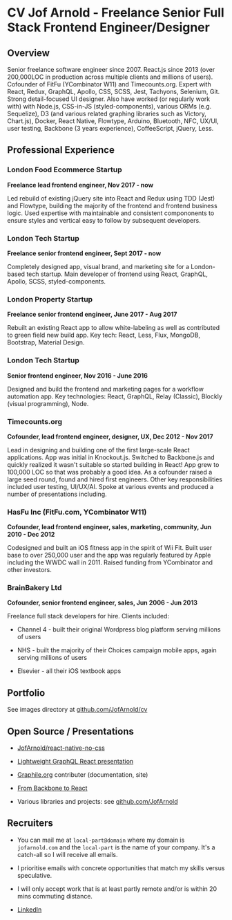 # CV Jof Arnold - Freelance Senior Full Stack Frontend Engineer/Designer

## Overview

Senior freelance software engineer since 2007. React.js since 2013 (over 200,000LOC in production across multiple clients and millions of users). Cofounder of FitFu (YCombinator W11) and Timecounts.org. Expert with React, Redux, GraphQL, Apollo, CSS, SCSS, Jest, Tachyons, Selenium, Git. Strong detail-focused UI designer. Also have worked (or regularly work with) with Node.js, CSS-in-JS (styled-components), various ORMs (e.g. Sequelize), D3 (and various related graphing libraries such as Victory, Chart.js), Docker, React Native, Flowtype, Arduino, Bluetooth, NFC, UX/UI, user testing, Backbone (3 years experience), CoffeeScript, jQuery, Less.

## Professional Experience

### London Food Ecommerce Startup

**Freelance lead frontend engineer, Nov 2017 - now**

Led rebuild of existing jQuery site into React and Redux using TDD (Jest) and Flowtype, building the majority of the frontend and frontend business logic. Used expertise with maintainable and consistent compononents to ensure styles and vertical easy to follow by subsequent developers.

### London Tech Startup

**Freelance senior frontend engineer, Sept 2017 - now**

Completely designed app, visual brand, and marketing site for a London-based tech startup. Main developer of frontend using React, GraphQL, Apollo, SCSS, styled-components.

### London Property Startup

**Freelance senior frontend engineer, June 2017 - Aug 2017**

Rebuilt an existing React app to allow white-labeling as well as contributed to green field new build app. Key tech: React, Less, Flux, MongoDB, Bootstrap, Material Design.

### London Tech Startup

**Senior frontend engineer, Nov 2016 - June 2016**

Designed and build the frontend and marketing pages for a workflow automation app. Key technologies: React, GraphQL, Relay (Classic), Blockly (visual programming), Node. 

### Timecounts.org

**Cofounder, lead frontend engineer, designer, UX, Dec 2012 - Nov 2017**

Lead in designing and building one of the first large-scale React applications. App was initial in Knockout.js. Switched to Backbone.js and quickly realized it wasn't suitable so started building in React! App grew to 100,000 LOC so that was probably a good idea. As a cofounder raised a large seed round, found and hired first engineers. Other key responsibilities included user testing, UI/UX/AI. Spoke at various events and produced a number of presentations including.

### HasFu Inc (FitFu.com, YCombinator W11)

**Cofounder, lead frontend engineer, sales, marketing, community, Jun 2010 - Dec 2012**

Codesigned and built an iOS fitness app in the spirit of Wii Fit. Built user base to over 250,000 user and the app was regularly featured by Apple including the WWDC wall in 2011. Raised funding from YCombinator and other investors.

### BrainBakery Ltd

**Cofounder, senior frontend engineer, sales, Jun 2006 - Jun 2013**

Freelance full stack developers for hire. Clients included:

- Channel 4 - built their original Wordpress blog platform serving millions of users

- NHS - built the majority of their Choices campaign mobile apps, again serving millions of users

- Elsevier - all their iOS textbook apps

## Portfolio

See images directory at [github.com/JofArnold/cv](https://github.com/JofArnold/cv)

## Open Source / Presentations

- [JofArnold/react-native-no-css](https://github.com/JofArnold/react-native-no-css)

- [Lightweight GraphQL React presentation](https://github.com/GraphQLTraining/lightweight-graphql-react)

- [Graphile.org](https://graphile.org) contributer (documentation, site)

- [From Backbone to React](http://timecounts.github.io/backbone-react)

- Various libraries and projects: see [github.com/JofArnold](https://github.com/JofArnold)

## Recruiters

- You can mail me at `local-part@domain` where my domain is `jofarnold.com` and the `local-part` is the name of your company. It's a catch-all so I will receive all emails.

- I prioritise emails with concrete opportunities that match my skills versus speculative.

- I will only accept work that is at least partly remote and/or is within 20 mins commuting distance.

- [LinkedIn](https://www.linkedin.com/in/jofarnold/)
